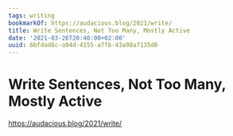 ```yaml
---
tags: writing
bookmarkOf: https://audacious.blog/2021/write/
title: Write Sentences, Not Too Many, Mostly Active
date: '2021-03-26T20:40:00+02:00'
uuid: 6bfdad6c-a94d-4155-a7fb-43a98a7135d6
---
```


# Write Sentences, Not Too Many, Mostly Active

https://audacious.blog/2021/write/
